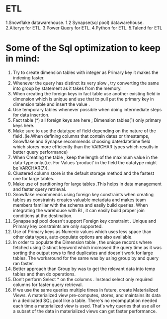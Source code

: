 # ETL
1.Snowflake datawarehouse.
1.2 Synapse(sql pool) datawarehouse.
2.Alteryx for ETL.
3.Power Query for ETL.
4.Python for ETL.
5.Talend for ETL

# Some of the Sql optimization to keep in mind:
1. Try to create dimension tables with integer as Primary key it makes the indexing faster.
2. Whenever the query has distinct its very slow , try converting the same into group by statement as it takes from the memory.
3. When creating the foreign keys in fact table use another existing field in dimension which is unique and use that to pull put the primary key in dimension table and insert the value .
4. Use temporary tables whenever possible when doing intermediate steps for data insertion.
5. Fact table (*) all foreign keys are here ; Dimension tables(1) only primary keys here.
6.	Make sure to use the datatype of field depending on the nature of the field .(ie.When defining columns that contain dates or timestamps, Snowflake and Synapse recommends choosing date/datetime field which stores more efficiently than the VARCHAR types which results in better query performance)
7.	When Creating the table , keep the length of the maximum value in the data-type only.(i.e. For Values ‘product’ in the field the datatype might be VARCHAR(7)).
8.	Clustered column store is the default storage method and the fastest one for large tables.
9.	Make use of partitioning for large tables .This helps in data management and faster query retrieval.
10.	Snowflake recommends using foreign key constraints when creating tables as constraints creates valuable metadata and makes team members familiar with the  schema and easily build queries. When integrating the warehouse with BI , it can easily build proper join conditions at the destination.
11.	Synapse sql pool doesn't support Foreign key constraint . Unique and Primary key constraints are only supported.
12.	Use of Primary keys as Numeric values which uses less space than other data types, auto-populate options are also available.
13.	In order to populate the Dimension table , the unique records where fetched using Distinct keyword which increased the query time as it was sorting the output rows to find duplicates and doesn't work for large tables. The workaround for the same was by using group by and query ran faster. 
14.	Better approach than Group by was to get the relevant data into temp tables and then do operations.
15.	Don’t perform Select * on the columns . Instead select only required columns for faster query retrieval.
16.	If we use the same queries multiple times in future, create Materialized Views. A materialized view pre-computes, stores, and maintains its data in a dedicated SQL pool like a table. There's no recomputation needed each time a materialized view is used. That's why queries that use all or a subset of the data in materialized views can get faster performance.

